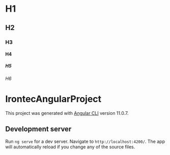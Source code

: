 # H1
## H2 
### H3
#### H4
##### H5
###### H6 
# IrontecAngularProject

This project was generated with [Angular CLI](https://github.com/angular/angular-cli) version 11.0.7.

## Development server

Run `ng serve` for a dev server. Navigate to `http://localhost:4200/`. The app will automatically reload if you change any of the source files.
